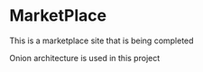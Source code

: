 # MarketPlace

This is a marketplace site that is being completed

Onion architecture is used in this project

